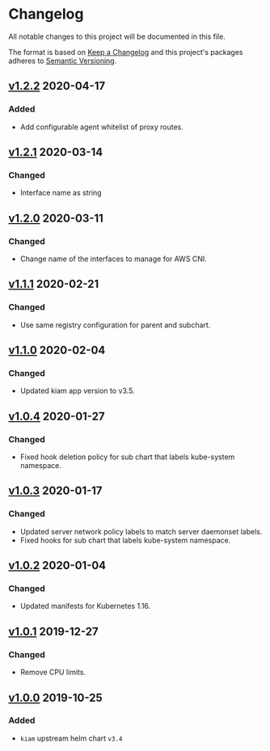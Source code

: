 # Changelog

All notable changes to this project will be documented in this file.

The format is based on [Keep a Changelog](http://keepachangelog.com/en/1.0.0/)
and this project's packages adheres to [Semantic Versioning](http://semver.org/spec/v2.0.0.html).

## [v1.2.2] 2020-04-17

### Added

- Add configurable agent whitelist of proxy routes.

## [v1.2.1] 2020-03-14

### Changed

- Interface name as string

## [v1.2.0] 2020-03-11

### Changed

- Change name of the interfaces to manage for AWS CNI.


## [v1.1.1] 2020-02-21

### Changed

- Use same registry configuration for parent and subchart.

## [v1.1.0] 2020-02-04

### Changed

- Updated kiam app version to v3.5.

## [v1.0.4] 2020-01-27

### Changed

- Fixed hook deletion policy for sub chart that labels kube-system namespace.

## [v1.0.3] 2020-01-17

### Changed

- Updated server network policy labels to match server daemonset labels.
- Fixed hooks for sub chart that labels kube-system namespace.  

## [v1.0.2] 2020-01-04

### Changed

- Updated manifests for Kubernetes 1.16.

## [v1.0.1] 2019-12-27

### Changed

- Remove CPU limits.

## [v1.0.0] 2019-10-25

### Added

- `kiam` upstream helm chart `v3.4`

[v1.2.2]: https://github.com/giantswarm/kiam-app/releases/tag/v1.2.2
[v1.2.1]: https://github.com/giantswarm/kiam-app/releases/tag/v1.2.1
[v1.2.0]: https://github.com/giantswarm/kiam-app/releases/tag/v1.2.0
[v1.1.1]: https://github.com/giantswarm/kiam-app/releases/tag/v1.1.1
[v1.1.0]: https://github.com/giantswarm/kiam-app/releases/tag/v1.1.0
[v1.0.4]: https://github.com/giantswarm/kiam-app/releases/tag/v1.0.4
[v1.0.3]: https://github.com/giantswarm/kiam-app/releases/tag/v1.0.3
[v1.0.2]: https://github.com/giantswarm/kiam-app/releases/tag/v1.0.2
[v1.0.1]: https://github.com/giantswarm/kiam-app/releases/tag/v1.0.1
[v1.0.0]: https://github.com/giantswarm/kiam-app/releases/tag/v1.0.0
